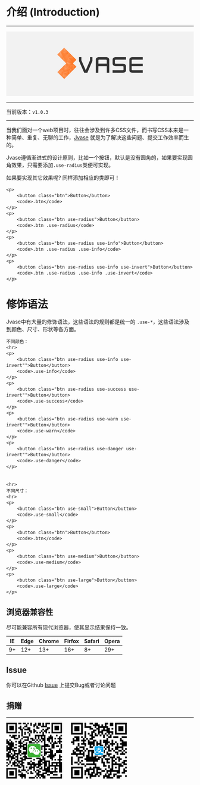 # 介绍 (Introduction)
***

![Jvase](https://raw.githubusercontent.com/focci/asset/master/img/jvase/logo/logo-bgc.jpg)

***
当前版本：`v1.0.3`
***

当我们面对一个web项目时，往往会涉及到许多CSS文件，而书写CSS本来是一种简单、重复、无聊的工作，[Jvase](http://jvase.com) 就是为了解决这些问题、提交工作效率而生的。

Jvase遵循渐进式的设计原则，比如一个按钮，默认是没有圆角的，如果要实现圆角效果，只需要添加`.use-radius`类便可实现。

如果要实现其它效果呢? 同样添加相应的类即可！

```
<p>
    <button class="btn">Button</button>
    <code>.btn</code>
</p>
<p>
    <button class="btn use-radius">Button</button>
    <code>.btn .use-radius</code>
</p>
<p>
    <button class="btn use-radius use-info">Button</button>
    <code>.btn .use-radius .use-info</code>
</p>
<p>
    <button class="btn use-radius use-info use-invert">Button</button>
    <code>.btn .use-radius .use-info .use-invert</code>
</p>
```

# 修饰语法

Jvase中有大量的修饰语法，这些语法的规则都是统一的 `.use-*`，这些语法涉及到颜色、尺寸、形状等各方面。

```
不同颜色：
<hr>
<p>
    <button class="btn use-radius use-info use-invert"">Button</button>
    <code>.use-info</code>
</p>
<p>
    <button class="btn use-radius use-success use-invert"">Button</button>
    <code>.use-success</code>
</p>
<p>
    <button class="btn use-radius use-warn use-invert"">Button</button>
    <code>.use-warn</code>
</p>
<p>
    <button class="btn use-radius use-danger use-invert"">Button</button>
    <code>.use-danger</code>
</p>


<hr>
不同尺寸：
<hr>
<p>
    <button class="btn use-small">Button</button>
    <code>.use-small</code>
</p>
<p>
    <button class="btn">Button</button>
    <code>.btn</code>
</p>
<p>
    <button class="btn use-medium">Button</button>
    <code>.use-medium</code>
</p>
<p>
    <button class="btn use-large">Button</button>
    <code>.use-large</code>
</p>
```

## 浏览器兼容性
尽可能兼容所有现代浏览器，使其显示结果保持一致。

|IE     |Edge   |Chrome |Firfox |Safari |Opera  |
|-------|-------|-------|-------|-------|-------|
|9+     |12+    |13+    |16+    |8+     |29+    |


## Issue
你可以在Github [Issue](https://github.com/focci/jvase/issues) 上提交Bug或者讨论问题

## 捐赠
***
![Wechat](https://raw.githubusercontent.com/focci/asset/master/pay/wechat.jpg)
&nbsp;&nbsp;&nbsp;&nbsp;
![Alipay](https://raw.githubusercontent.com/focci/asset/master/pay/alipay.jpg)